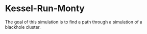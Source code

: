 # Kessel-Run-Monty
The goal of this simulation is to find a path through a simulation of a blackhole cluster.
